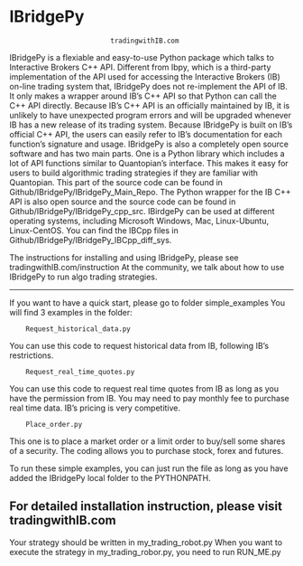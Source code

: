 # IBridgePy

                             tradingwithIB.com
IBridgePy is a flexiable and easy-to-use Python package which talks to Interactive Brokers C++ API. Different from Ibpy, which is a third-party implementation of the API used for accessing the Interactive Brokers (IB) on-line trading system that, IBridgePy does not re-implement the API of IB. It only makes a wrapper around IB’s C++ API so that Python can call the C++ API directly. Because IB’s C++ API is an officially maintained by IB, it is unlikely to have unexpected program errors and will be upgraded whenever IB has a new release of its trading system. Because IBridgePy is built on IB’s official C++ API, the users can easily refer to IB’s documentation for each function’s signature and usage. 
IBridgePy is also a completely open source software and has two main parts. One is a Python library which includes a lot of API functions similar to Quantopian’s interface. This makes it easy for users to build algorithmic trading strategies if they are familiar with Quantopian. This part of the source code can be found in Github/IBridgePy/IBridgePy_Main_Repo. The Python wrapper for the IB C++ API is also open source and the source code can be found in Github/IBridgePy/IBridgePy_cpp_src.
IBirdgePy can be used at different operating systems, including Microsoft Windows, Mac, Linux-Ubuntu, Linux-CentOS. You can find the IBCpp files in Github/IBridgePy/IBridgePy_IBCpp_diff_sys.


The instructions for installing and using IBridgePy, please see tradingwithIB.com/instruction
At the community, we talk about how to use IBridgePy to run algo trading strategies.

-----------------------------------------------------
If you want to have a quick start, please go to folder simple_examples
You will find 3 examples in the folder:

        Request_historical_data.py
You can use this code to request historical data from IB, following IB’s restrictions.

        Request_real_time_quotes.py
You can use this code to request real time quotes from IB as long as you have the permission from IB. You may need to pay monthly fee to purchase real time data. IB’s pricing is very competitive.

        Place_order.py
This one is to place a market order or a limit order to buy/sell some shares of a security. The coding allows you to purchase stock, forex and futures.

To run these simple examples, you can just run the file as long as you have added the IBridgePy local folder to the PYTHONPATH.

For detailed installation instruction, please visit tradingwithIB.com
-------------------------------------------------------
Your strategy should be written in my_trading_robot.py
When you want to execute the strategy in my_trading_robor.py, you need to run RUN_ME.py 
